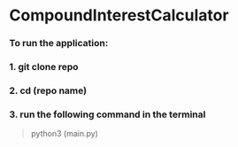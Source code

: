 # CompoundInterestCalculator

### To run the application:

### 1. git clone repo

### 2. cd (repo name)

### 3. run the following command in the terminal

 > python3 (main.py)

